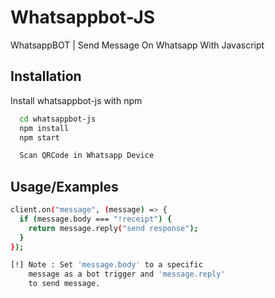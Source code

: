 
# Whatsappbot-JS

WhatsappBOT | Send Message On Whatsapp With Javascript



## Installation

Install whatsappbot-js with npm

```bash
  cd whatsappbot-js
  npm install
  npm start

  Scan QRCode in Whatsapp Device
```
    
## Usage/Examples

```bash
client.on("message", (message) => {
  if (message.body === "!receipt") {
    return message.reply("send response");
  }
});

[!] Note : Set 'message.body' to a specific
    message as a bot trigger and 'message.reply'
    to send message.
```
